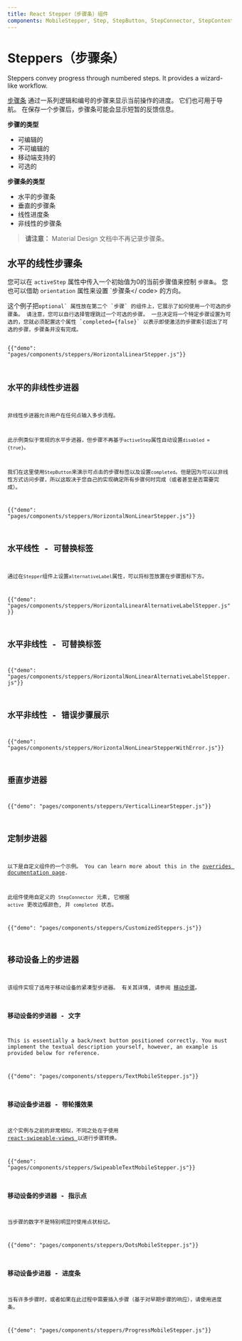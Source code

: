 ```yaml
---
title: React Stepper（步骤条）组件
components: MobileStepper, Step, StepButton, StepConnector, StepContent, StepIcon, StepLabel, Stepper
---
```


# Steppers（步骤条）

<p class="description">Steppers convey progress through numbered steps. It provides a wizard-like workflow.</p>

[步骤条](https://material.io/archive/guidelines/components/steppers.html) 通过一系列逻辑和编号的步骤来显示当前操作的进度。 它们也可用于导航。 在保存一个步骤后，步骤条可能会显示短暂的反馈信息。

**步骤的类型**

- 可编辑的
- 不可编辑的
- 移动端支持的
- 可选的

**步骤条的类型**

- 水平的步骤条
- 垂直的步骤条
- 线性进度条
- 非线性的步骤条

> **请注意：** Material Design 文档中不再记录步骤条。

## 水平的线性步骤条

您可以在 `activeStep` 属性中传入一个初始值为0的当前步骤值来控制 `步骤条`。 您也可以借助 `orientation` 属性来设置 `步骤条</ code> 的方向。</p>

<p>这个例子把<code>optional` 属性放在第二个 `步骤` 的组件上，它展示了如何使用一个可选的步骤条。 请注意，您可以自行选择管理跳过一个可选的步骤。 一旦决定将一个特定步骤设置为可选的，您就必须配置这个属性 `completed={false}` 以表示即使激活的步骤索引超出了可选的步骤，步骤条并没有完成。

{{"demo": "pages/components/steppers/HorizontalLinearStepper.js"}}

## 水平的非线性步进器

非线性步进器允许用户在任何点输入多步流程。

此示例类似于常规的水平步进器，但步骤不再基于` activeStep `属性自动设置` disabled = {true} `。

我们在这里使用` StepButton `来演示可点击的步骤标签以及设置` completed `。但是因为可以以非线性方式访问步骤，所以这取决于您自己的实现确定所有步骤何时完成（或者甚至是否需要完成）。

{{"demo": "pages/components/steppers/HorizontalNonLinearStepper.js"}}

## 水平线性 - 可替换标签

通过在` Stepper `组件上设置` alternativeLabel `属性，可以将标签放置在步骤图标下方。

{{"demo": "pages/components/steppers/HorizontalLinearAlternativeLabelStepper.js"}}

## 水平非线性 - 可替换标签

{{"demo": "pages/components/steppers/HorizontalNonLinearAlternativeLabelStepper.js"}}

## 水平非线性 - 错误步骤展示

{{"demo": "pages/components/steppers/HorizontalNonLinearStepperWithError.js"}}

## 垂直步进器

{{"demo": "pages/components/steppers/VerticalLinearStepper.js"}}

## 定制步进器

以下是自定义组件的一个示例。 You can learn more about this in the [overrides documentation page](/customization/components/).

此组件使用自定义的 `StepConnector` 元素, 它根据 `active` 更改边框颜色, 并 ` completed ` 状态。

{{"demo": "pages/components/steppers/CustomizedSteppers.js"}}

## 移动设备上的步进器

该组件实现了适用于移动设备的紧凑型步进器。 有关其详情, 请参阅 [移动步骤](https://material.io/archive/guidelines/components/steppers.html#steppers-types-of-steps)。

### 移动设备的步进器 - 文字

This is essentially a back/next button positioned correctly. You must implement the textual description yourself, however, an example is provided below for reference.

{{"demo": "pages/components/steppers/TextMobileStepper.js"}}

### 移动设备步进器 - 带轮播效果

这个实例与之前的非常相似，不同之处在于使用[ react-swipeable-views ](https://github.com/oliviertassinari/react-swipeable-views)以进行步骤转换。

{{"demo": "pages/components/steppers/SwipeableTextMobileStepper.js"}}

### 移动设备的步进器 - 指示点

当步骤的数字不是特别明显时使用点状标记。

{{"demo": "pages/components/steppers/DotsMobileStepper.js"}}

### 移动设备步进器 - 进度条

当有许多步骤时，或者如果在此过程中需要插入步骤（基于对早期步骤的响应），请使用进度条。

{{"demo": "pages/components/steppers/ProgressMobileStepper.js"}}